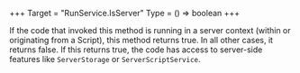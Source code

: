 +++
Target = "RunService.IsServer"
Type = () => boolean
+++

If the code that invoked this method is running in a server context (within or originating from a Script), this method returns true. In all other cases, it returns false. If this returns true, the code has access to server-side features like `ServerStorage` or `ServerScriptService`.